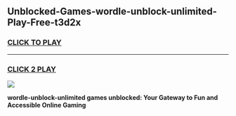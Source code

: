 
## Unblocked-Games-wordle-unblock-unlimited-Play-Free-t3d2x
<h3>
<a href="https://premium76.site?title=wordle-unblock-unlimited&ref=18A1">CLICK TO PLAY</a></h3>
<hr>

<h3>
<a href="https://premium76.site?title=wordle-unblock-unlimited&ref=18A1">CLICK 2 PLAY</a>
  
</h3>

<a href="https://premium76.site?title=wordle-unblock-unlimited&ref=18A1"><img src="https://clearcache.store/games.png"></a>


**wordle-unblock-unlimited games unblocked: Your Gateway to Fun and Accessible Online Gaming**
